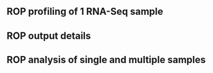 ## ROP profiling of 1 RNA-Seq sample
## ROP output details
## ROP analysis of single and multiple samples

